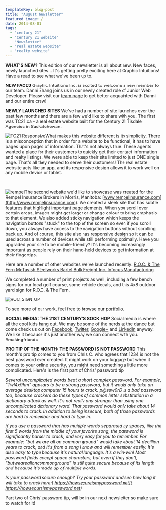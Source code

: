 ```yaml
---
templateKey: blog-post
title: "August Newsletter"
featured_image: /
date: 2014-08-01
tags:
  - "century 21"
  - "Century 21 website"
  - "Newsletter"
  - "real estate website"
  - "realty website"
---
```


**WHAT'S NEW?**
This edition of our newsletter is all about new. New faces, newly launched sites... It's getting pretty exciting here at Graphic Intuitions! Have a read to see what we've been up to.

**NEW FACES**
Graphic Intuitions Inc. is excited to welcome a new member to our team. Danni Zhang joins us in our newly created role of Junior Web Developer. Please visit our [team page](https://graphicintuitions.com/about-gi/) to get better acquainted with Danni and our entire crew!

**NEWLY LAUNCHED SITES**
We've had a number of site launches over the past few months and there are a few we'd like to share with you. The first was TC21.ca - a real estate website built for the Century 21 Tisdale Agencies in Saskatchewan.

![TC21 Responsive](/img/tc21-responsive-223x135.png)What makes this website different is its simplicity. There is a misconception that in order for a website to be functional, it has to have pages upon pages of information. That's not always true. These agents wanted a place for their customers to quickly get their contact information and realty listings. We were able to keep their site limited to just ONE single page. That's all they needed to serve their customers! The real estate website acts like an app, and its responsive design allows it to work well on any mobile device or tablet.

&nbsp;

![rempel](/img/rempel-223x135.jpg)The second website we'd like to showcase was created for the Rempel Insurance Brokers in Morris, Manitoba: [www.rempelinsurance.com](http://www.rempelinsurance.com). We created a sleek site that has subtle features that highlight important page elements. When you scroll over certain areas, images might get larger or change colour to bring emphasis to that element. We also added sticky navigation which keeps the navigation buttons "stuck" to the top of the screen so even if you scroll down, you always have access to the navigation buttons without scrolling back up. And of course, this site also has responsive design so it can be used across a number of devices while still performing optimally. Have you upgraded your site to be mobile-friendly? It's becoming increasingly important as people rely on their hand-held devices to get information at their fingertips.

Here are a number of other websites we've launched recently:
[R.O.C. & The Fern ](http://www.rocf.ca)
[McTavish Steelworks ](http://www.mctavishsteelworks.com)
[Bartel Bulk Freight Inc. ](http://bartelfreight.ca/)
[Infocus Manufacturing ](http://www.infocusmfg.com)

We completed a number of print projects as well, including a few bench signs for our local golf course, some vehicle decals, and this 4x8 outdoor yard sign for R.O.C. & The Fern.

![ROC_SIGN_UP](/img/ROC_SIGN_UP-300x225.jpg)

To see more of our work, feel free to browse our [portfolio](https://graphicintuitions.com/our-work/).

**SOCIAL MEDIA: THE 21ST CENTURY'S SOCK HOP**
Social media is where all the cool kids hang out. We may be some of the nerds at the dance but come check us out on [Facebook](https://www.facebook.com/GraphicIntuitions?ref=br_tf), [Twitter](https://twitter.com/GIntuitions), [Google+](https://plus.google.com/+Graphicintuitions) and [LinkedIn](http://www.linkedin.com/company/graphic-intuitions-inc-) anyway. We like it because it's just another way we can connect with you. #makingfriends

**PRO TIP OF THE MONTH: THE PASSWORD IS NOT PASSWORD**
This month's pro tip comes to you from Chris C. who agrees that 1234 is not the best password ever created. It might work on your luggage but when it comes to your online security, you might need something a little more complicated. Here's is the first part of Chris' password tip.

_Several uncomplicated words beat a short complex password. For example, "Twl4x9hm" appears to be a strong password, but it would only take an average desktop computer 15 hours to crack. p@ssw0rD is a bad password too, because crackers do these types of common letter substitution in a dictionary attack as well. It's not really any stronger than using one uncomplicated dictionary word. That password would only take about 14 seconds to crack. In addition to being insecure, both of those passwords are hard to remember and hard to type in._

_If you use a password that has multiple words separated by spaces, like the first 5 words from the middle of your favorite song, the password is significantly harder to crack, and very easy for you to remember. For example: "but we are all on common ground" would take about 14 decillion years to crack, and it's from a song I know and will remember easily. It's also easy to type because it's natural language. It's a win-win! Most password fields accept space characters, but even if they don't, "butwearealloncommonground" is still quite secure because of its length and because it's made up of multiple words._

_Is your password secure enough? Try your password and see how long it will take to crack here:[ https://howsecureismypassword.net]( https://howsecureismypassword.net)_

Part two of Chris' password tip, will be in our next newsletter so make sure to watch for it!